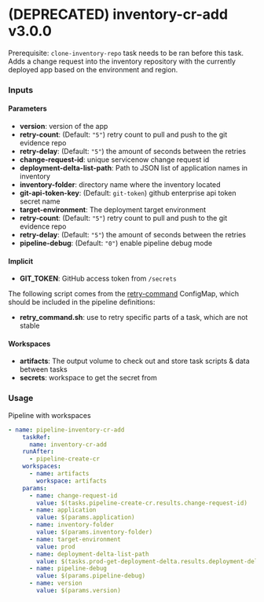 # (DEPRECATED) inventory-cr-add v3.0.0

Prerequisite: `clone-inventory-repo` task needs to be ran before this task.
Adds a change request into the inventory repository with the currently deployed app based on the environment and region.

### Inputs

#### Parameters
 - **version**: version of the app
 - **retry-count**: (Default: `"5"`) retry count to pull and push to the git evidence repo
 - **retry-delay**: (Default: `"5"`) the amount of seconds between the retries
 - **change-request-id**: unique servicenow change request id
 - **deployment-delta-list-path**: Path to JSON list of application names in inventory
 - **inventory-folder**: directory name where the inventory located
 - **git-api-token-key**: (Default: `git-token`) github enterprise api token secret name
 - **target-environment**: The deployment target environment
 - **retry-count**: (Default: `"5"`) retry count to pull and push to the git evidence repo
 - **retry-delay**: (Default: `"5"`) the amount of seconds between the retries
 - **pipeline-debug**: (Default: `"0"`) enable pipeline debug mode

#### Implicit
  - **GIT_TOKEN**: GitHub access token from `/secrets`

The following script comes from the [retry-command](../util/configmap-retry.yaml) ConfigMap, which should be included in the pipeline definitions:

 - **retry_command.sh**: use to retry specific parts of a task, which are not stable

#### Workspaces

 - **artifacts**: The output volume to check out and store task scripts & data between tasks
 - **secrets**: workspace to get the secret from

### Usage
Pipeline with workspaces

```yaml
- name: pipeline-inventory-cr-add
    taskRef:
      name: inventory-cr-add
    runAfter:
      - pipeline-create-cr
    workspaces:
      - name: artifacts
        workspace: artifacts
    params:
      - name: change-request-id
        value: $(tasks.pipeline-create-cr.results.change-request-id)
      - name: application
        value: $(params.application)
      - name: inventory-folder
        value: $(params.inventory-folder)
      - name: target-environment
        value: prod
      - name: deployment-delta-list-path
        value: $(tasks.prod-get-deployment-delta.results.deployment-delta-list-path)
      - name: pipeline-debug
        value: $(params.pipeline-debug)
      - name: version
        value: $(params.version)
```
